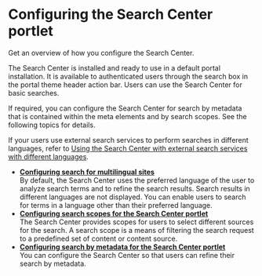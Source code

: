 # Configuring the Search Center portlet

Get an overview of how you configure the Search Center.

The Search Center is installed and ready to use in a default portal installation. It is available to authenticated users through the search box in the portal theme header action bar. Users can use the Search Center for basic searches.

If required, you can configure the Search Center for search by metadata that is contained within the meta elements and by search scopes. See the following topics for details.

If your users use external search services to perform searches in different languages, refer to [Using the Search Center with external search services with different languages](../../hint_tips/index.md).


-   **[Configuring search for multilingual sites](config_search_multi.md)**  
By default, the Search Center uses the preferred language of the user to analyze search terms and to refine the search results. Search results in different languages are not displayed. You can enable users to search for terms in a language other than their preferred language.
-   **[Configuring search scopes for the Search Center portlet](srtcfg_sc_scopes.md)**  
The Search Center provides scopes for users to select different sources for the search. A search scope is a means of filtering the search request to a predefined set of content or content source.
-   **[Configuring search by metadata for the Search Center portlet](srtcfg_sc_metadata.md)**  
You can configure the Search Center so that users can refine their search by metadata. 
